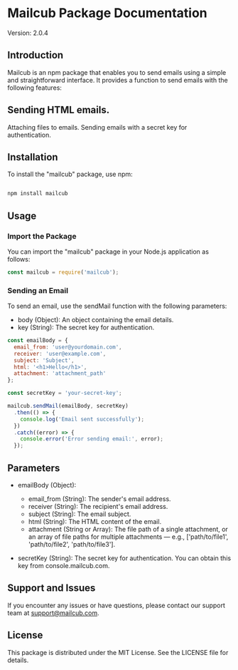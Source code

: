 # Mailcub Package Documentation
Version: 2.0.4

## Introduction
Mailcub is an npm package that enables you to send emails using a simple and straightforward interface. It provides a function to send emails with the following features:

## Sending HTML emails.
Attaching files to emails.
Sending emails with a secret key for authentication.

## Installation
To install the "mailcub" package, use npm:

```bash

npm install mailcub

```

## Usage
### Import the Package
You can import the "mailcub" package in your Node.js application as follows:

```javascript
const mailcub = require('mailcub');
```

### Sending an Email
To send an email, use the sendMail function with the following parameters:

- body (Object): An object containing the email details.
- key (String): The secret key for authentication.


```javascript
const emailBody = {
  email_from: 'user@yourdomain.com',
  receiver: 'user@example.com',
  subject: 'Subject',
  html: '<h1>Hello</h1>',
  attachment: 'attachment_path'
};

const secretKey = 'your-secret-key';

mailcub.sendMail(emailBody, secretKey)
  .then(() => {
    console.log('Email sent successfully');
  })
  .catch((error) => {
    console.error('Error sending email:', error);
  });
```

## Parameters
- emailBody (Object):
    - email_from (String): The sender's email address.
    - receiver (String): The recipient's email address.
    - subject (String): The email subject.
    - html (String): The HTML content of the email.
    - attachment (String or Array): The file path of a single attachment, or an array of file paths for multiple attachments — e.g., ['path/to/file1', 'path/to/file2', 'path/to/file3'].

- secretKey (String): The secret key for authentication. You can obtain this key from console.mailcub.com.

## Support and Issues
If you encounter any issues or have questions, please contact our support team at support@mailcub.com.

## License
This package is distributed under the MIT License. See the LICENSE file for details.


